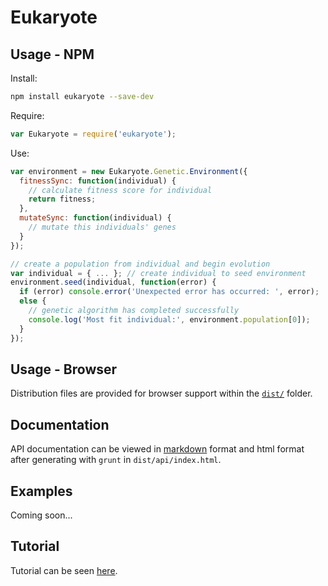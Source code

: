 
# Eukaryote

## Usage - NPM

Install:

```bash
npm install eukaryote --save-dev
```

Require:

```javascript
var Eukaryote = require('eukaryote');
```

Use:

```javascript
var environment = new Eukaryote.Genetic.Environment({
  fitnessSync: function(individual) {
    // calculate fitness score for individual
    return fitness;
  },
  mutateSync: function(individual) {
    // mutate this individuals' genes
  }
});

// create a population from individual and begin evolution
var individual = { ... }; // create individual to seed environment
environment.seed(individual, function(error) {
  if (error) console.error('Unexpected error has occurred: ', error);
  else {
    // genetic algorithm has completed successfully
    console.log('Most fit individual:', environment.population[0]);
  }
});
```

## Usage - Browser

Distribution files are provided for browser support within the [`dist/`](dist/) folder.

## Documentation

API documentation can be viewed in [markdown](dist/api) format and html format after generating with `grunt` in `dist/api/index.html`.

## Examples

Coming soon...

## Tutorial

Tutorial can be seen [here](TUTORIAL.md).